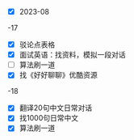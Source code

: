 - [x] 2023-08

-17
- [x] 驳论点表格
- [x] 面试英语：找资料，模拟一段对话
- [ ] 算法刷一道
- [x] 找《好好聊聊》优酷资源

-18
- [x] 翻译20句中文日常对话
- [x] 找1000句日常中文
- [x] 算法刷一道